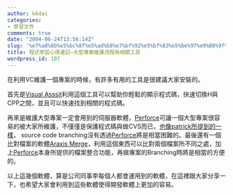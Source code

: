 ```yaml
---
author: kkdai
categories:
- 學習文件
comments: true
date: "2004-06-24T13:56:14Z"
slug: '%e7%a8%8b%e5%bc%8f%e5%ad%b8%e7%bf%92%e5%bf%83%e5%be%97%e9%80%9f%e8%a8%98-%e5%a4%a7%e5%9e%8b%e5%b0%88%e6%a1%88%e7%b6%ad%e8%ad%b7%e6%b5%81%e7%a8%8b%e8%88%87%e7%9b%b8%e9%97%9c%e5%b7%a5%e5%85%b7'
title: 程式學習心得速記—大型專案維護流程與相關工具
wordpress_id: 107
---
```


在利用VC維護一個專案的時候，有許多有用的工具是很建議大家安裝的。 

首先是[Visual Asssit](http://www.wholetomato.com/)利用這個工具可以幫助你輕鬆的顯示程式碼，快速切換H與CPP之間，並且可以快速找到相關的程式碼。

再來是維護大型專案一定會用到的伺服器軟體，[Perforce](http://www.perforce.com/)可讓一個大型專案很容易的被大家所維護，不僅僅是保護程式碼與做CVS而已，[也像patrick所提到的一樣](http://baby.homeip.net/patrick/archives/000192.php)， source code branching沒有透過[Perforce](http://www.perforce.com/)將是相當困難的。最後還有一個比對檔案的軟體[Araxis Merge](http://www.araxis.com/)，利用這個東西可以比對兩個檔案所不同之處，加上[Perforce](http://www.perforce.com/)本身所提供的檔案整合功能，再做專案的Branching時將是相當的方便的。

以上這幾個軟體，算是公司同事李每個人都會運用到的軟體，在這裡跟大家分享一下，也希望大家會利用到這些軟體使得開發軟體上更加的容易。
